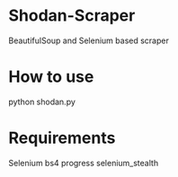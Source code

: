 # Shodan-Scraper
BeautifulSoup and Selenium based scraper
# How to use
python shodan.py
# Requirements
Selenium
bs4
progress
selenium_stealth

